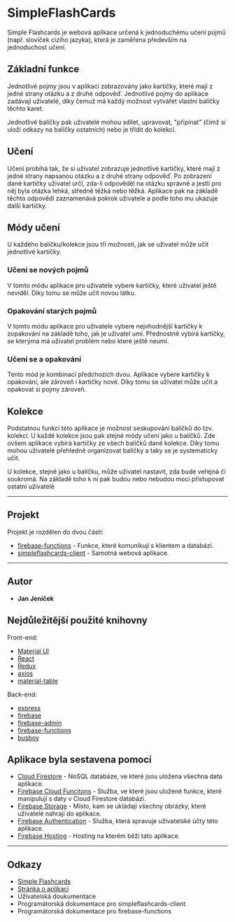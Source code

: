 # SimpleFlashCards

Simple Flashcards je webová aplikace určená k jednoduchému učení pojmů (např. slovíček cizího jazyka), která je zaměřena především na jednoduchost učení.

## Základní funkce

Jednotlivé pojmy jsou v aplikaci zobrazovány jako kartičky, které mají z jedné strany otázku a z druhé odpověď. Jednotlivé pojmy do aplikace zadávají uživatelé, díky čemuž má každý možnost vytvářet vlastní balíčky těchto karet.

Jednotlivé balíčky pak uživatelé mohou sdílet, upravovat, "připínat" (čímž si uloží odkazy na balíčky ostatních) nebo je třídit do kolekcí.

## Učení

Učení probíhá tak, že si uživatel zobrazuje jednotlivé kartičky, které mají z jedné strany napsanou otázku a z druhé strany odpověď. Po zobrazení dané kartičky uživatel určí, zda-li odpověděl na otázku správně a jestli pro něj byla otázka lehká, středně těžká nebo těžká. Aplikace pak na základě těchto odpovědí zaznamenává pokrok uživatele a podle toho mu ukazuje další kartičky.

## Módy učení

U každého balíčku/kolekce jsou tři možnosti, jak se uživatel může učit jednotlivé kartičky.

### Učení se nových pojmů

V tomto módu aplikace pro uživatele vybere kartičky, které uživatel ještě neviděl. Díky tomu se může učit novou látku.

### Opakování starých pojmů

V tomto módu aplikace pro uživatele vybere nejvhodnější kartičky k zopakování na základě toho, jak je uživatel umí. Přednostně vybírá kartičky, se kterýma má uživatel problém nebo které ještě neumí.

### Učení se a opakování

Tento mód je kombinací předchozích dvou. Aplikace vybere kartičky k opakování, ale zároveň i kartičky nové. Díky tomu se uživatel může učit a opakovat si pojmy zároveň.

## Kolekce

Podstatnou funkcí této aplikace je možnost seskupování balíčků do tzv. kolekcí. U každé kolekce jsou pak stejné módy učení jako u balíčků. Zde ovšem aplikace vybírá kartičky ze všech balíčků dané kolekce. Díky tomu mohou uživatelé přehledně organizovat balíčky a taky se je systematicky učit.

U kolekce, stejně jako u balíčku, může uživatel nastavit, zda bude veřejná či soukromá. Na základě toho k ní pak budou nebo nebudou moci přistupovat ostatní uživatelé

---

## Projekt

Projekt je rozdělen do dvou částí:

- [firebase-functions](https://github.com/Morcinus/SimpleFlashCards/tree/master/firebase-functions) - Funkce, které komunikují s klientem a databází.
- [simpleflashcards-client](https://github.com/Morcinus/SimpleFlashCards/tree/master/simpleflashcards-client) - Samotná webová aplikace.

---

## Autor

- **Jan Jeníček**

## Nejdůležitější použité knihovny

Front-end:

- [Material UI](https://material-ui.com/)
- [React](https://reactjs.org/)
- [Redux](https://redux.js.org/)
- [axios](https://www.npmjs.com/package/axios)
- [material-table](https://github.com/mbrn/material-table)

Back-end:

- [express](https://expressjs.com/)
- [firebase](https://www.npmjs.com/package/firebase)
- [firebase-admin](https://www.npmjs.com/package/firebase-admin)
- [firebase-functions](https://www.npmjs.com/package/firebase-functions)
- [busboy](https://www.npmjs.com/package/busboy)

## Aplikace byla sestavena pomocí

- [Cloud Firestore](https://cloud.google.com/firestore) - NoSQL databáze, ve které jsou uložena všechna data aplikace.
- [Firebase Cloud Funcitons](https://firebase.google.com/docs/functions) - Služba, ve které jsou uložené funkce, které manipulují s daty v Cloud Firestore databázi.
- [Firebase Storage](https://firebase.google.com/docs/storage) - Místo, kam se ukládají všechny obrázky, které uživatelé nahrají do aplikace.
- [Firebase Authentication](https://firebase.google.com/docs/auth) - Služba, která spravuje uživatelské účty této aplikace.
- [Firebase Hosting](https://firebase.google.com/docs/hosting) - Hosting na kterém běží tato aplikace.

---

## Odkazy

- [Simple Flashcards](https://simpleflashcards-4aea0.firebaseapp.com)
- [Stránka o aplikaci](https://morcinus.github.io/SimpleFlashCards/)
- Uživatelská doukumentace
- Programátorská dokumentace pro simpleflashcards-client
- Programátorská dokumentace pro firebase-functions
